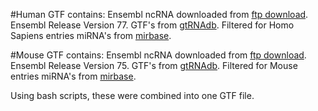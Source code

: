 #Human GTF contains:
	Ensembl ncRNA downloaded from [ftp download](http://www.ensembl.org/info/data/ftp/index.html). Ensembl Release Version 77.
	GTF's from [gtRNAdb](http://gtrnadb.ucsc.edu/download.html). Filtered for Homo Sapiens entries
	miRNA's from [mirbase](http://www.mirbase.org/ftp.shtml). 

#Mouse GTF contains:
	Ensembl ncRNA downloaded from [ftp download](http://www.ensembl.org/info/data/ftp/index.html). Ensembl Release Version 75.
	GTF's from [gtRNAdb](http://gtrnadb.ucsc.edu/download.html). Filtered for Mouse entries
	miRNA's from [mirbase](http://www.mirbase.org/ftp.shtml). 

Using bash scripts, these were combined into one GTF file.